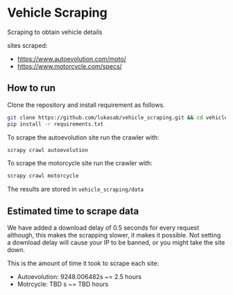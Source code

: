 # Vehicle Scraping

Scraping to obtain vehicle details

sites scraped:

- https://www.autoevolution.com/moto/
- https://www.motorcycle.com/specs/

## How to run

Clone the repository and install requirement as follows.

```bash
git clone https://github.com/lukasab/vehicle_scraping.git && cd vehicle_scraping
pip install -r requirements.txt
```

To scrape the autoevolution site run the crawler with:

```bash
scrapy crawl autoevolution
```

To scrape the motorcycle site run the crawler with:

```bash
scrapy crawl motorcycle
```

The results are stored in `vehicle_scraping/data`

## Estimated time to scrape data

We have added a download delay of 0.5 seconds for every request although, this makes the scrapping slower, it makes it possible. Not setting a download delay will cause your IP to be banned, or you might take the site down.

This is the amount of time it took to scrape each site:

- Autoevolution: 9248.006482s ~= 2.5 hours
- Motrcycle: TBD s ~= TBD hours
